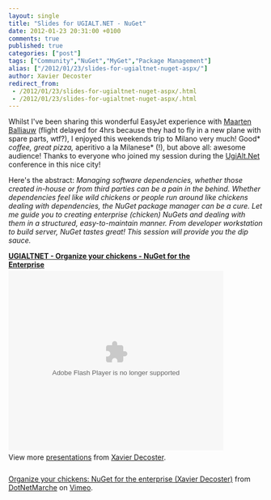 ```yaml
---
layout: single
title: "Slides for UGIALT.NET - NuGet"
date: 2012-01-23 20:31:00 +0100
comments: true
published: true
categories: ["post"]
tags: ["Community","NuGet","MyGet","Package Management"]
alias: ["/2012/01/23/slides-for-ugialtnet-nuget-aspx/"]
author: Xavier Decoster
redirect_from:
 - /2012/01/23/slides-for-ugialtnet-nuget-aspx/.html
 - /2012/01/23/slides-for-ugialtnet-nuget-aspx/.html
---
```

<p>Whilst I've been sharing this wonderful EasyJet experience with <a href="http://blog.maartenballiauw.be/post/2012/01/23/Slides-for-UGIALTNET-SignalR.aspx" target="_blank">Maarten Balliauw</a> (flight delayed for 4hrs because they had to fly in a new plane with spare parts, wtf?), I enjoyed this weekends trip to Milano very much! Good* <em>coffee, great pizza,</em> aperitivo a la Milanese* (!), but above all: awesome audience! Thanks to everyone who joined my session during the <a href="http://www.ugialt.net" target="_blank">UgiAlt.Net</a> conference in this nice city!</p>

<p>Here's the abstract: <em>Managing software dependencies, whether those created in-house or from third parties can be a pain in the behind. Whether dependencies feel like wild chickens or people run around like chickens dealing with dependencies, the NuGet package manager can be a cure. Let me guide you to creating enterprise (chicken) NuGets and dealing with them in a structured, easy-to-maintain manner. From developer workstation to build server, NuGet tastes great! This session will provide you the dip sauce.</em></p>

<div id="__ss_11214216" style="width: 425px;"><strong style="display: block; margin: 12px 0 4px;"><a title="UGIALTNET - Organize your chickens - NuGet for the Enterprise" href="http://www.slideshare.net/xavierdecoster/ugialtnet-organize-your-chickens-nuget-for-the-enterprise">UGIALTNET - Organize your chickens - NuGet for the Enterprise</a></strong><embed type="application/x-shockwave-flash" width="425" height="355" src="http://static.slidesharecdn.com/swf/ssplayer2.swf?doc=20120121-milano-ugialtnet-organizeyourchickens-nugetfortheenterprise-120123041738-phpapp01&amp;stripped_title=ugialtnet-organize-your-chickens-nuget-for-the-enterprise&amp;userName=xavierdecoster" allowscriptaccess="always" allowfullscreen="true" wmode="transparent" name="__sse11214216" />
<div style="padding: 5px 0 12px;">View more <a href="http://www.slideshare.net/">presentations</a> from <a href="http://www.slideshare.net/xavierdecoster">Xavier Decoster</a>.</div>
</div>

<p></p>

<p><a href="http://vimeo.com/35777282">Organize your chickens: NuGet for the enterprise (Xavier Decoster)</a> from <a href="http://vimeo.com/dotnetmarche">DotNetMarche</a> on <a href="http://vimeo.com">Vimeo</a>.</p>

<p></p>

<script type="text/javascript" src="http://b.scorecardresearch.com/beacon.js?c1=7&amp;c2=7400849&amp;c3=1&amp;c4=&amp;c5=&amp;c6="></script>

<script type="text/javascript" src="http://b.scorecardresearch.com/beacon.js?c1=7&amp;c2=7400849&amp;c3=1&amp;c4=&amp;c5=&amp;c6="></script>

